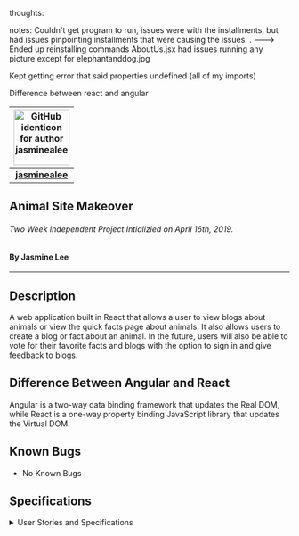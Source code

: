 thoughts:



notes:
Couldn't get program to run, issues were with the installments, but had issues pinpointing installments that were causing the issues. . ---> Ended up reinstalling commands 
AboutUs.jsx had issues running any picture except for elephantanddog.jpg

Kept getting error that said properties undefined (all of my imports)

Difference between react and angular 

|<img src="https://github.com/identicons/jasminealee.png" width=100 alt="GitHub identicon for author jasminealee">|
|:-----:|
| [**jasminealee**](https://github.com/jasminealee ) |

## Animal Site Makeover

###### Two Week Independent Project Intializied on April 16th, 2019.

#### By Jasmine Lee 
----------

## Description
A web application built in React that allows a user to view blogs about animals or view the quick facts page about animals. It also allows users to create a blog or fact about an animal. In the future, users will also be able to vote for their favorite facts and blogs with the option to sign in and give feedback to blogs.

## Difference Between Angular and React
Angular is a two-way data binding framework that updates the Real DOM, while React is a one-way property binding JavaScript library that updates the Virtual DOM.

## Known Bugs

* No Known Bugs

## Specifications

<details>
<summary>User Stories and Specifications</summary>

<table>
  <tr>
    <th> Scenario 01 </th><th></th>
  </tr>
  <tr>
    <td> Behavior </td>
    <td>I want to be able to view a list of animal facts.</td>
  </tr>
  <tr>
    <td> Input </td>
    <td>User Clicks "Animals"</td>
  </tr>
  <tr>
    <td> Output </td>
    <td>User can see a list of all animal facts that have been inputted.</td>
  </tr>


## Notes


## Setup and Use

#### Prerequisites
* [Node.js](https://nodejs.org/en/)
* [Node.js Package Manager (npm)](https://www.npmjs.com/)

#### Download Repo
1. Download and install required software: Node.js, npm
2. 



## Contact

[jasmine.al1722@gmail.com](mailto:jasmine.al1722@gmail.com)


